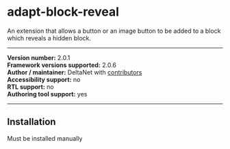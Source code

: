 adapt-block-reveal
===============

An extension that allows a button or an image button to be added to a block which reveals a hidden block.

----------------------------
**Version number:**  2.0.1     
**Framework versions supported:**  2.0.6     
**Author / maintainer:** DeltaNet with [contributors](https://github.com/deltanet/adapt-block-reveal/graphs/contributors)     
**Accessibility support:** no  
**RTL support:** no  
**Authoring tool support:** yes  

----------------------------

Installation
------------

Must be installed manually
